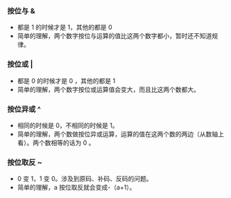 ### 按位与 &
- 都是 1 的时候才是 1，其他的都是 0 
- 简单的理解，两个数字按位与运算的值比这两个数字都小，暂时还不知道规律。

### 按位或 |
- 都是 0 的时候才是 0 ，其他的都是 1 
- 简单的理解，两个数字按位或运算值会变大，而且比这两个数都大。

### 按位异或 ^
- 相同的时候是 0，不相同的时候是 1。
- 简单的理解，两个数做按位异或运算，运算的值在这两个数的两边（从数轴上看）。两个数相等的话为 0 。

### 按位取反 ~
- 0 变 1，1 变 0。涉及到原码、补码、反码的问题。
- 简单的理解，a 按位取反就会变成-（a+1）。




